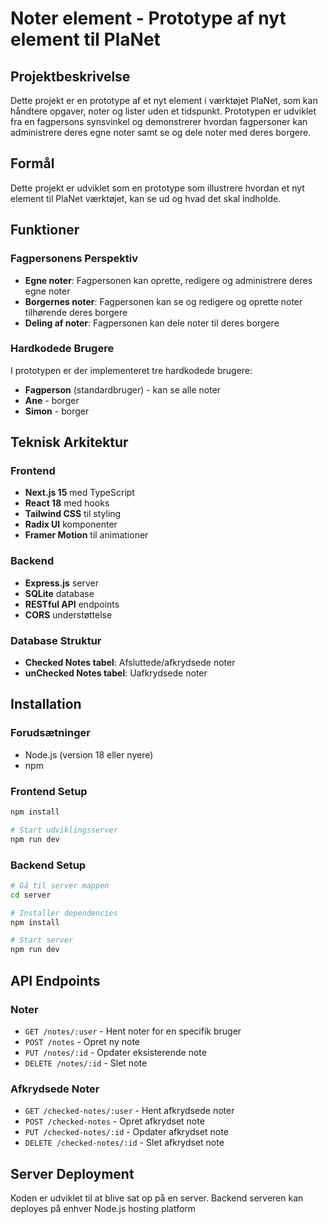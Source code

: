 # Noter element - Prototype af nyt element til PlaNet

## Projektbeskrivelse

Dette projekt er en prototype af et nyt element i værktøjet PlaNet, som kan håndtere opgaver, noter og lister uden et tidspunkt. Prototypen er udviklet fra en fagpersons synsvinkel og demonstrerer hvordan fagpersoner kan administrere deres egne noter samt se og dele noter med deres borgere.

## Formål

Dette projekt er udviklet som en prototype som illustrere hvordan et nyt element til PlaNet værktøjet, kan se ud og hvad det skal indholde.

## Funktioner

### Fagpersonens Perspektiv
- **Egne noter**: Fagpersonen kan oprette, redigere og administrere deres egne noter
- **Borgernes noter**: Fagpersonen kan se og redigere og oprette noter tilhørende deres borgere
- **Deling af noter**: Fagpersonen kan dele noter til deres borgere

### Hardkodede Brugere
I prototypen er der implementeret tre hardkodede brugere:
- **Fagperson** (standardbruger) - kan se alle noter
- **Ane** - borger
- **Simon** - borger


## Teknisk Arkitektur

### Frontend
- **Next.js 15** med TypeScript
- **React 18** med hooks
- **Tailwind CSS** til styling
- **Radix UI** komponenter
- **Framer Motion** til animationer

### Backend
- **Express.js** server
- **SQLite** database
- **RESTful API** endpoints
- **CORS** understøttelse

### Database Struktur
- **Checked Notes tabel**: Afsluttede/afkrydsede noter
-  **unChecked Notes tabel**: Uafkrydsede noter

## Installation

### Forudsætninger
- Node.js (version 18 eller nyere)
- npm

### Frontend Setup
```bash
npm install

# Start udviklingsserver
npm run dev
```

### Backend Setup
```bash
# Gå til server mappen
cd server

# Installer dependencies
npm install

# Start server
npm run dev
```
## API Endpoints

### Noter
- `GET /notes/:user` - Hent noter for en specifik bruger
- `POST /notes` - Opret ny note
- `PUT /notes/:id` - Opdater eksisterende note
- `DELETE /notes/:id` - Slet note

### Afkrydsede Noter
- `GET /checked-notes/:user` - Hent afkrydsede noter
- `POST /checked-notes` - Opret afkrydset note
- `PUT /checked-notes/:id` - Opdater afkrydset note
- `DELETE /checked-notes/:id` - Slet afkrydset note

## Server Deployment

Koden er udviklet til at blive sat op på en server. Backend serveren kan deployes på enhver Node.js hosting platform



